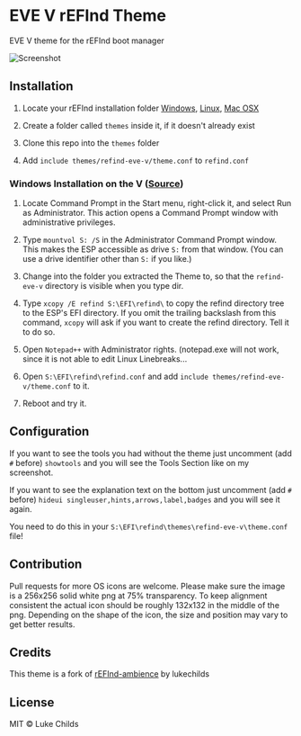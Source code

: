 # EVE V rEFInd Theme

EVE V theme for the rEFInd boot manager

![Screenshot](https://eve.community/uploads/eve/original/2X/1/15fe28e480b1a7d73237c133c23387c241876613.jpg)

## Installation

1. Locate your rEFInd installation folder [Windows](https://www.rodsbooks.com/refind/installing.html#windows), [Linux](https://www.rodsbooks.com/refind/installing.html#linux), [Mac OSX](https://www.rodsbooks.com/refind/installing.html#osx)

2. Create a folder called `themes` inside it, if it doesn't already exist

3. Clone this repo into the `themes` folder

4. Add `include themes/refind-eve-v/theme.conf` to `refind.conf`

### Windows Installation on the V ([Source](https://www.rodsbooks.com/refind/installing.html#windows))

1. Locate Command Prompt in the Start menu, right-click it, and select Run as Administrator. This action opens a Command Prompt window with administrative privileges.

2. Type `mountvol S: /S` in the Administrator Command Prompt window. This makes the ESP accessible as drive `S:` from that window. (You can use a drive identifier other than `S:` if you like.)

3. Change into the folder you extracted the Theme to, so that the `refind-eve-v` directory is visible when you type dir.

4. Type `xcopy /E refind S:\EFI\refind\` to copy the refind directory tree to the ESP's EFI directory. If you omit the trailing backslash from this command, `xcopy` will ask if you want to create the refind directory. Tell it to do so.

5. Open `Notepad++` with Administrator rights. (notepad.exe will not work, since it is not able to edit Linux Linebreaks... 

6. Open `S:\EFI\refind\refind.conf` and add `include themes/refind-eve-v/theme.conf` to it.

7. Reboot and try it.

## Configuration
If you want to see the tools you had without the theme just uncomment (add `#` before) `showtools` and you will see the Tools Section like on my screenshot.

If you want to see the explanation text on the bottom just uncomment (add `#` before) `hideui singleuser,hints,arrows,label,badges` and you will see it again.

You need to do this in your `S:\EFI\refind\themes\refind-eve-v\theme.conf` file!

## Contribution

Pull requests for more OS icons are welcome. Please make sure the image is a 256x256 solid white png at 75% transparency. To keep alignment consistent the actual icon should be roughly 132x132 in the middle of the png. Depending on the shape of the icon, the size and position may vary to get better results.

## Credits

This theme is a fork of [rEFInd-ambience](https://github.com/lukechilds/refind-ambience) by lukechilds

## License

MIT © Luke Childs
